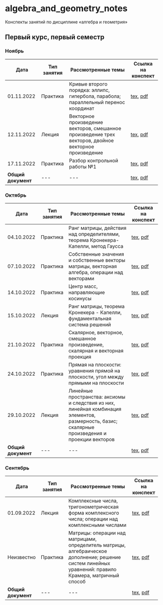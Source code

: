 # algebra_and_geometry_notes

Конспекты занятий по дисциплине «алгебра и геометрия»

## Первый курс, первый семестр

### Ноябрь

| Дата | Тип занятия | Рассмотренные темы | Ссылка на конспект |
|------|------------|----------------------|--------------------|
| 01.11.2022 | Практика | Кривые второго порядка: эллипс, гипербола, парабола; параллельный перенос координат | [tex](years/year_01/semester_01/november/01-11-2022.tex), [pdf](years/year_01/semester_01/november/renders/01-11-2022.pdf) |
| 12.11.2022 | Лекция | Векторное произведение векторов, смешанное произведение трех векторов, двойное векторное произведение | [tex](years/year_01/semester_01/november/12-11-2022.tex), [pdf](years/year_01/semester_01/november/renders/12-11-2022.pdf) |
| 17.11.2022 | Практика | Разбор контрольной работы №1 | [tex](years/year_01/semester_01/november/17-11-2022.tex), [pdf](years/year_01/semester_01/november/renders/17-11-2022.pdf) |
| **Общий документ** | --- | --- | [tex](years/year_01/semester_01/november/november.tex), [pdf](years/year_01/semester_01/november/renders/november.pdf) |

### Октябрь

| Дата | Тип занятия | Рассмотренные темы | Ссылка на конспект |
|------|------------|----------------------|--------------------|
| 04.10.2022 | Практика | Ранг матрицы, действия над определителями, теорема Кронекера-Капелли, метод Гаусса | [tex](years/year_01/semester_01/october/04-10-2022.tex), [pdf](years/year_01/semester_01/october/render/04-10-2022.pdf) |
| 07.10.2022 | Практика | Собственные значения и собственные векторы матрицы, векторная алгебра, операции над векторами | [tex](years/year_01/semester_01/october/07-10-2022.tex), [pdf](years/year_01/semester_01/october/render/07-10-2022.pdf) |
| 14.10.2022 | Практика | Центр масс, направляющие косинусы  | [tex](years/year_01/semester_01/october/14-10-2022.tex), [pdf](years/year_01/semester_01/october/render/14-10-2022.pdf) |
| 15.10.2022 | Лекция | Ранг матрицы, теорема Кронекера - Капелли, фундаментальная система решений  | [tex](years/year_01/semester_01/october/15-10-2022.tex), [pdf](years/year_01/semester_01/october/render/15-10-2022.pdf) |
| 21.10.2022 | Практика | Скалярное, векторное, смешанное произведение, скалярная и векторная проекция  | [tex](years/year_01/semester_01/october/21-10-2022.tex), [pdf](years/year_01/semester_01/october/render/21-10-2022.pdf) |
| 24.10.2022 | Практика | Прямая на плоскости: уравнения прямой на плоскости, угол между прямыми на плоскости  | [tex](years/year_01/semester_01/october/24-10-2022.tex), [pdf](years/year_01/semester_01/october/render/24-10-2022.pdf) |
| 29.10.2022 | Лекция | Линейные пространства: аксиомы и следствия из них, линейная комбинация элементов, размерность, базис; скалярные произведения и проекции векторов  | [tex](years/year_01/semester_01/october/29-10-2022.tex), [pdf](years/year_01/semester_01/october/render/29-10-2022.pdf) |
| **Общий документ** | --- | --- | [tex](years/year_01/semester_01/october/october.tex), [pdf](years/year_01/semester_01/october/render/october.pdf) |

### Сентябрь

| Дата | Тип занятия | Рассмотренные темы | Ссылка на конспект |
|------|------------|----------------------|--------------------|
| 01.09.2022 | Лекция | Комплексные числа, тригонометрическая форма комплексного числа; операции над комплексными числами | [tex](years/year_01/semester_01/september/01-09-2022.tex), [pdf](years/year_01/semester_01/september/render/01-09-2022.pdf) |
| Неизвестно | Практика | Матрицы: операции над матрицами, определитель матрицы, алгебраическое дополнение; решение систем линейных уравнений: правило Крамера, матричный способ | [tex](years/year_01/semester_01/september/unknown_1.tex), [pdf](years/year_01/semester_01/september/render/unknown_1.pdf) |
| **Общий документ** | --- | --- | [tex](years/year_01/semester_01/september/september.tex), [pdf](years/year_01/semester_01/september/render/september.pdf) |
